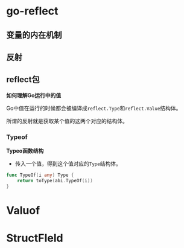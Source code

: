 # go-reflect


## 变量的内在机制

## 反射

## reflect包

**如何理解Go运行中的值**

Go中值在运行的时候都会被编译成`reflect.Type`和`reflect.Value`结构体。

所谓的反射就是获取某个值的这两个对应的结构体。

### Typeof

**Typeo函数结构**

- 传入一个值，得到这个值对应的`Type`结构体。

```go
func TypeOf(i any) Type {
	return toType(abi.TypeOf(i))
}
```


# Valuof

# StructFIeld